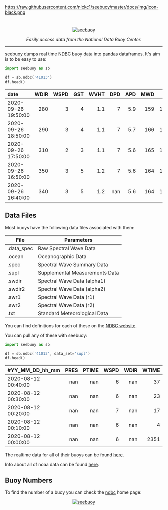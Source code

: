 https://raw.githubusercontent.com/nickc1/seebuoy/master/docs/img/icon-black.png

# 
<p align="center">
  <a href="#"><img src="https://raw.githubusercontent.com/nickc1/seebuoy/master/docs/img/seebuoy_logo_text.png" alt="seebuoy"></a>
</p>
<p align="center">
<em>Easily access data from the National Data Buoy Center.</em>
</p>

---

seebuoy dumps real time [NDBC](http://www.ndbc.noaa.gov) buoy data into [pandas](https://pandas.pydata.org/) dataframes. It's aim is to be easy to use:

```python
import seebuoy as sb

df = sb.ndbc('41013')
df.head()
```

 | date                |   WDIR |   WSPD |   GST |   WVHT |   DPD |   APD |   MWD |   PRES |   ATMP |   WTMP |   DEWP |   VIS |   PTDY |   TIDE |
|:--------------------|-------:|-------:|------:|-------:|------:|------:|------:|-------:|-------:|-------:|-------:|------:|-------:|-------:|
| 2020-09-26 19:50:00 |    280 |      3 |     4 |    1.1 |     7 |   5.9 |   159 | 1012.8 |   24.7 |   27.2 |   21.8 |   nan |    nan |    nan |
| 2020-09-26 18:50:00 |    290 |      3 |     4 |    1.1 |     7 |   5.7 |   166 | 1013.4 |   24.4 |   27   |   21.7 |   nan |    nan |    nan |
| 2020-09-26 17:50:00 |    310 |      2 |     3 |    1.1 |     7 |   5.6 |   165 | 1013.9 |   24.1 |   26.9 |   21.4 |   nan |    nan |    nan |
| 2020-09-26 16:50:00 |    350 |      3 |     5 |    1.2 |     7 |   5.6 |   164 | 1014.7 |  nan   |   26.8 |  nan   |   nan |    nan |    nan |
| 2020-09-26 16:40:00 |    340 |      3 |     5 |    1.2 |   nan |   5.6 |   164 | 1014.7 |   24   |   26.8 |   21.4 |   nan |    nan |    nan |


## Data Files
Most buoys have the following data files associated with them:

|File         | Parameters
|-------------|----------
| .data_spec  | Raw Spectral Wave Data
| .ocean      | Oceanographic Data
| .spec       | Spectral Wave Summary Data
| .supl       | Supplemental Measurements Data
| .swdir      | Spectral Wave Data (alpha1)
| .swdir2     | Spectral Wave Data (alpha2)
| .swr1       | Spectral Wave Data (r1)
| .swr2       | Spectral Wave Data (r2)
| .txt        | Standard Meteorological Data


You can find definitions for each of these on the [NDBC website](http://www.ndbc.noaa.gov/measdes.shtml).

You can pull any of these with seebuoy:

```python
import seebuoy as sb

df = sb.ndbc('41013', data_set='supl')
df.head()
```


 | #YY_MM_DD_hh_mm     |   PRES |   PTIME |   WSPD |   WDIR |   WTIME |
|:--------------------|-------:|--------:|-------:|-------:|--------:|
| 2020-08-12 00:40:00 |    nan |     nan |      6 |    nan |      37 |
| 2020-08-12 00:30:00 |    nan |     nan |      6 |    nan |      23 |
| 2020-08-12 00:20:00 |    nan |     nan |      7 |    nan |      17 |
| 2020-08-12 00:10:00 |    nan |     nan |      6 |    nan |       4 |
| 2020-08-12 00:00:00 |    nan |     nan |      6 |    nan |    2351 |

The realtime data for all of their buoys can be found [here](http://www.ndbc.noaa.gov/data/realtime2/).

Info about all of noaa data can be found [here](http://www.ndbc.noaa.gov/docs/ndbc_web_data_guide.pdf).

## Buoy Numbers

To find the number of a buoy you can check the [ndbc](http://www.ndbc.noaa.gov) home page:

<p align="center">
  <a href="http://www.ndbc.noaa.gov"><img src="https://raw.githubusercontent.com/nickc1/seebuoy/master/docs/img/ndbc_map.png" alt="seebuoy"></a>
</p>
<p align="center">








